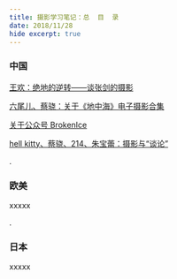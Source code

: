 ```yaml
---
title: 摄影学习笔记：总  目  录
date: 2018/11/28
hide excerpt: true
---
```



### 中国

[王欢：绝地的逆转——谈张剑的摄影](https://photonote.me/2018/11/01/0004/)

[六尾儿、蔡骁：关于《地中海》电子摄影合集 ​​​​](https://photonote.me/2018/01/06/0003/)

[关于公众号 BrokenIce](https://photonote.me/2017/12/28/0002/)

[hell kitty、蔡骁、214、朱宝蕾：摄影与“谈论”](https://photonote.me/2017/06/01/0001/)

.

### 欧美

xxxxx

.

### 日本

xxxxx



